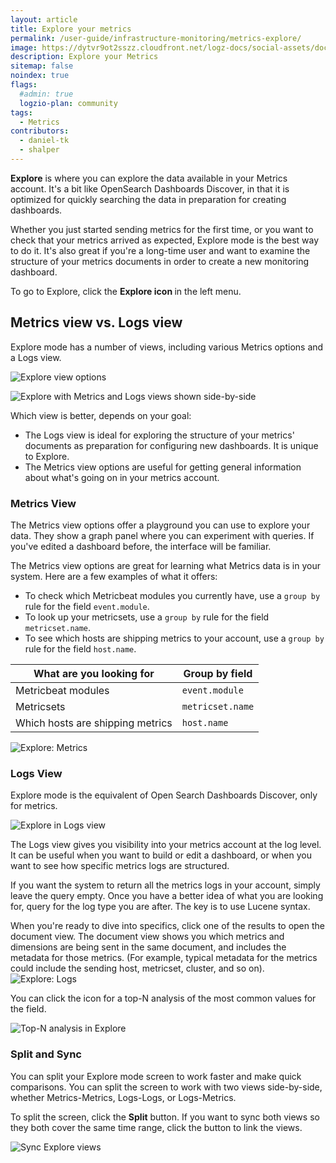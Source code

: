 ```yaml
---
layout: article
title: Explore your metrics
permalink: /user-guide/infrastructure-monitoring/metrics-explore/
image: https://dytvr9ot2sszz.cloudfront.net/logz-docs/social-assets/docs-social.jpg
description: Explore your Metrics
sitemap: false 
noindex: true
flags:
  #admin: true
  logzio-plan: community
tags:
  - Metrics
contributors:
  - daniel-tk
  - shalper
---
```


**Explore** is where you can explore the data available in your Metrics account.
It's a bit like OpenSearch Dashboards Discover, in that it is optimized for quickly searching the data in preparation for creating dashboards.

Whether you just started sending metrics for the first time, or you want to check that your metrics arrived as expected, Explore mode is the best way to do it.
It's also great if you're a long-time user and want to examine the structure of your metrics documents in order to create a new monitoring dashboard.

To go to Explore, click the **Explore icon <i class="far fa-compass"></i>** in the left menu.



## Metrics view vs. Logs view

Explore mode has a number of views, including various Metrics options and a Logs view.

![Explore view options](https://dytvr9ot2sszz.cloudfront.net/logz-docs/grafana-explore/grafanalogs-select1.png)

![Explore with Metrics and Logs views shown side-by-side](https://dytvr9ot2sszz.cloudfront.net/logz-docs/grafana-explore/grafana-explore732.png)

Which view is better, depends on your goal:

* The Logs view is ideal for exploring the structure of your metrics' documents as preparation for configuring new dashboards. It is unique to Explore.
* The Metrics view options are useful for getting general information about what's going on in your metrics account.

### Metrics View

The Metrics view options offer a playground you can use to explore your data. They show a graph panel where you can experiment with queries. If you've edited a dashboard before, the interface will be familiar.

The Metrics view options are great for learning what Metrics data is in your system. Here are a few examples of what it offers:

* To check which Metricbeat modules you currently have, use a `group by` rule for the field `event.module`.
* To look up your metricsets, use a `group by` rule for the field `metricset.name`.
* To see which hosts are shipping metrics to your account, use a `group by` rule for the field `host.name`.

| What are you looking for | Group by field |
|---|---|
| Metricbeat modules | `event.module` |
| Metricsets | `metricset.name` |
| Which hosts are shipping metrics | `host.name` |

![Explore: Metrics](https://dytvr9ot2sszz.cloudfront.net/logz-docs/grafana-explore/grafana_explore_metrics2.gif)


### Logs View

Explore mode is the equivalent of Open Search Dashboards Discover, only for metrics.

![Explore in Logs view](https://dytvr9ot2sszz.cloudfront.net/logz-docs/grafana-explore/grafana-explore-logs-revamp.png)

The Logs view gives you visibility into your metrics account at the log level.
It can be useful when you want to build or edit a dashboard, or when you want to see how specific metrics logs are structured.

If you want the system to return all the metrics logs in your account, simply leave the query empty. Once you have a better idea of what you are looking for, query for the log type you are after. The key is to use Lucene syntax.

When you're ready to dive into specifics, click one of the results to open the document view. The document view shows you which metrics and dimensions are being sent in the same document, and includes the metadata for those metrics. (For example, typical metadata for the metrics could include the sending host, metricset, cluster, and so on).
![Explore: Logs](https://dytvr9ot2sszz.cloudfront.net/logz-docs/grafana-explore/grafana_explore_logs.gif)

You can click the <i class="fas fa-signal"></i> icon for a top-N analysis of the most common values for the field.

![Top-N analysis in Explore](https://dytvr9ot2sszz.cloudfront.net/logz-docs/grafana-explore/grafana-explore-top-n-distribution.png)


### Split and Sync

You can split your Explore mode screen to work faster and make quick comparisons. You can split the screen to work with two views side-by-side, whether Metrics-Metrics, Logs-Logs, or Logs-Metrics.

To split the screen, click the **<i class="fas fa-columns"></i> Split** button.
If you want to sync both views so they both cover the same time range, click the **<i class="fas fa-link"></i>** button to link the views.

![Sync Explore views](https://dytvr9ot2sszz.cloudfront.net/logz-docs/grafana-explore/grafana-split-sync.gif) 

<!--![Sync Grafana Explore views](https://dytvr9ot2sszz.cloudfront.net/logz-docs/grafana-explore/sync-explore-views.png) shows toggle -->

